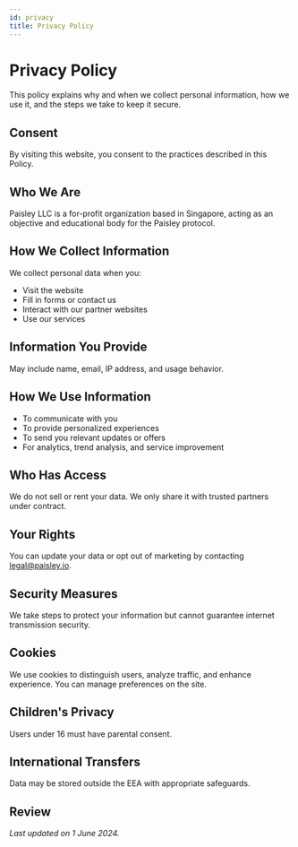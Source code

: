 ```yaml
---
id: privacy
title: Privacy Policy
---
```


# Privacy Policy

This policy explains why and when we collect personal information, how we use it, and the steps we take to keep it secure.

## Consent

By visiting this website, you consent to the practices described in this Policy.

## Who We Are

Paisley LLC is a for-profit organization based in Singapore, acting as an objective and educational body for the Paisley protocol.

## How We Collect Information

We collect personal data when you:

- Visit the website
- Fill in forms or contact us
- Interact with our partner websites
- Use our services

## Information You Provide

May include name, email, IP address, and usage behavior.

## How We Use Information

- To communicate with you
- To provide personalized experiences
- To send you relevant updates or offers
- For analytics, trend analysis, and service improvement

## Who Has Access

We do not sell or rent your data. We only share it with trusted partners under contract.

## Your Rights

You can update your data or opt out of marketing by contacting legal@paisley.io.

## Security Measures

We take steps to protect your information but cannot guarantee internet transmission security.

## Cookies

We use cookies to distinguish users, analyze traffic, and enhance experience. You can manage preferences on the site.

## Children's Privacy

Users under 16 must have parental consent.

## International Transfers

Data may be stored outside the EEA with appropriate safeguards.

## Review

_Last updated on 1 June 2024._
